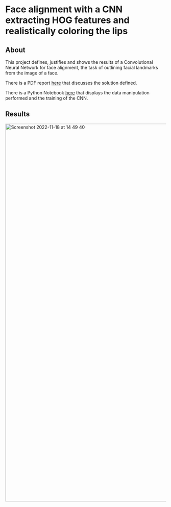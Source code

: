 # Face alignment with a CNN extracting HOG features and realistically coloring the lips

## About
This project defines, justifies and shows the results of a Convolutional Neural Network for face alignment, the task of outlining facial landmarks from the image of a face.

There is a PDF report [here](https://github.com/rzuberi/Face_Alignment_HOG_CNN/blob/main/Face%20Alignment%20and%20Colouring%20report.pdf) that discusses the solution defined.

There is a Python Notebook [here](https://github.com/rzuberi/Face_Alignment_HOG_CNN/blob/main/HOG_CNN_implementation_CV_Assignment_236636.ipynb) that displays the data manipulation performed and the training of the CNN.

## Results
<img width="1185" alt="Screenshot 2022-11-18 at 14 49 40" src="https://user-images.githubusercontent.com/56508673/202732253-149130be-04c0-480c-abd4-e93d6433ebea.png">
